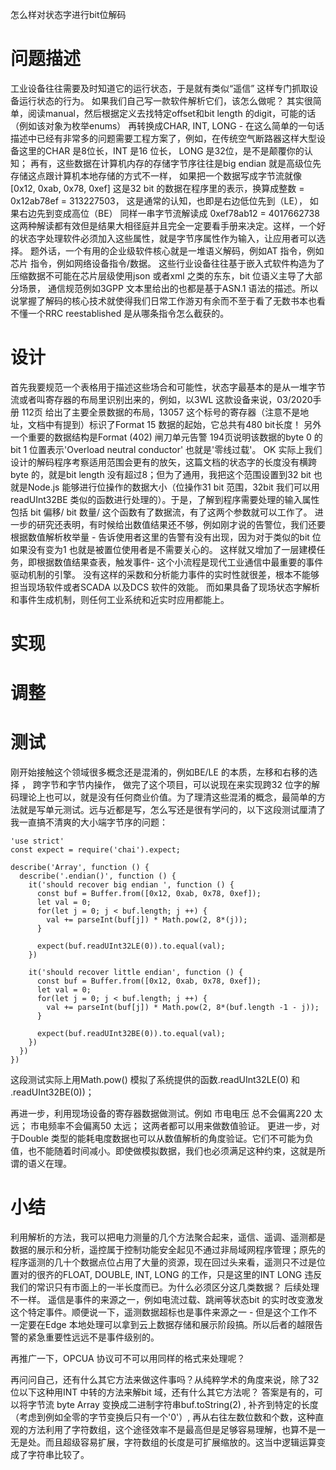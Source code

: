 怎么样对状态字进行bit位解码

# 问题描述 #
工业设备往往需要及时知道它的运行状态，于是就有类似“遥信” 这样专门抓取设备运行状态的行为。 如果我们自己写一款软件解析它们，该怎么做呢？ 其实很简单，阅读manual，然后根据定义去找特定offset和bit length 的digit，可能的话（例如该对象为枚举enums） 再转换成CHAR, INT, LONG - 在这么简单的一句话描述中已经有非常多的问题需要工程方案了，例如，在传统空气断路器这样大型设备这里的CHAR 是8位长，INT 是16 位长， LONG 是32位，是不是颠覆你的认知； 再有，这些数据在计算机内存的存储字节序往往是big endian 就是高级位先存储这点跟计算机本地存储的方式不一样， 如果把一个数据写成字节流就像[0x12, 0xab, 0x78, 0xef] 这是32 bit 的数据在程序里的表示，换算成整数 = 0x12ab78ef = 313227503， 这是通常的认知，也即是右边低位先到（LE）， 如果右边先到变成高位（BE） 同样一串字节流解读成 0xef78ab12 = 4017662738 这两种解读都有效但是结果大相径庭并且完全一定要看手册来决定。这样，一个好的状态字处理软件必须加入这些属性，就是字节序属性作为输入，让应用者可以选择。 题外话，一个有用的企业级软件核心就是一堆语义解码，例如AT 指令，例如 芯片 指令，例如网络设备指令/数据。 这些行业设备往往基于嵌入式软件构造为了压缩数据不可能在芯片层级使用json 或者xml 之类的东东，bit 位语义主导了大部分场景， 通信规范例如3GPP 文本里给出的也都是基于ASN.1 语法的描述。所以说掌握了解码的核心技术就使得我们日常工作游刃有余而不至于看了无数书本也看不懂一个RRC reestablished 是从哪条指令怎么截获的。

# 设计 #
首先我要规范一个表格用于描述这些场合和可能性，状态字最基本的是从一堆字节流或者叫寄存器的布局里识别出来的，例如，以3WL 这款设备来说，03/2020手册 112页 给出了主要全景数据的布局，13057 这个标号的寄存器（注意不是地址，文档中有提到）标识了Format 15 数据的起始，它总共有480 bit长度！ 另外一个重要的数据结构是Format (402) 闸刀单元告警 194页说明该数据的byte 0 的bit 1 位置表示'Overload neutral conductor' 也就是'零线过载'。 OK 实际上我们设计的解码程序考察适用范围会更有的放矢，这篇文档的状态字的长度没有横跨byte 的，就是bit length 没有超过8；但为了通用，我把这个范围设置到32 bit 也就是Node.js 能够进行位操作的数据大小（位操作31 bit 范围，32bit 我们可以用readUInt32BE 类似的函数进行处理的）。于是，了解到程序需要处理的输入属性包括
bit 偏移/
bit 数量/
这个函数有了数据流，有了这两个参数就可以工作了。
进一步的研究还表明，有时候给出数值结果还不够，例如刚才说的告警位，我们还要根据数值解析枚举量 - 告诉使用者这里的告警有没有出现，因为对于类似的bit 位如果没有变为1 也就是被置位使用者是不需要关心的。 这样就又增加了一层建模任务，即根据数值结果查表，触发事件- 这个小流程是现代工业通信中最重要的事件驱动机制的引擎。 没有这样的采数和分析能力事件的实时性就很差，根本不能够担当现场软件或者SCADA 以及DCS 软件的效能。 而如果具备了现场状态字解析和事件生成机制，则任何工业系统和近实时应用都能上。

 # 实现 #

 # 调整 #


 # 测试 #
刚开始接触这个领域很多概念还是混淆的，例如BE/LE 的本质，左移和右移的选择 ， 跨字节和字节内操作， 做完了这个项目，可以说现在来实现跨32 位字的解码理论上也可以，就是没有任何商业价值。为了理清这些混淆的概念，最简单的方法就是写单元测试。远与近都是写，怎么写还是很有学问的，以下这段测试厘清了我一直搞不清爽的大小端字节序的问题：

```
'use strict'
const expect = require('chai').expect;

describe('Array', function () {
  describe('.endian()', function () {
    it('should recover big endian ', function () {
      const buf = Buffer.from([0x12, 0xab, 0x78, 0xef]);
      let val = 0;
      for(let j = 0; j < buf.length; j ++) {
        val += parseInt(buf[j]) * Math.pow(2, 8*(j));
      }

      expect(buf.readUInt32LE(0)).to.equal(val);
    })

    it('should recover little endian', function () {
      const buf = Buffer.from([0x12, 0xab, 0x78, 0xef]);
      let val = 0;
      for(let j = 0; j < buf.length; j ++) {
        val += parseInt(buf[j]) * Math.pow(2, 8*(buf.length -1 - j));
      }

      expect(buf.readUInt32BE(0)).to.equal(val);
    })
  })
})
```
这段测试实际上用Math.pow() 模拟了系统提供的函数.readUInt32LE(0) 和 .readUInt32BE(0))；

再进一步，利用现场设备的寄存器数据做测试。例如 市电电压 总不会偏离220 太远； 市电频率不会偏离50 太远； 这两者都可以用来做数值验证。
更进一步，对于Double 类型的能耗电度数据也可以从数值解析的角度验证。它们不可能为负值，也不能随着时间减小。即使做模拟数据，我们也必须满足这种约束，这就是所谓的语义在理。


 # 小结 #
 利用解析的方法，我可以把电力测量的几个方法聚合起来，遥信、遥调、遥测都是数据的展示和分析，遥控属于控制功能安全起见不通过非局域网程序管理；原先的程序遥测的几十个数据点位占用了大量的资源，现在回过头来看，遥测只不过是位置对的很齐的FLOAT, DOUBLE, INT, LONG 的工作，只是这里的INT LONG 违反我们的常识只有市面上的一半长度而已。为什么必须区分这几类数据？ 后续处理不一样。 遥信是事件的来源之一，例如电流过载、跳闸等状态bit 的实时改变激发这个特定事件。顺便说一下，遥测数据超标也是事件来源之一 - 但是这个工作不一定要在Edge 本地处理可以拿到云上数据存储和展示阶段搞。所以后者的越限告警的紧急重要性远远不是事件级别的。

 再推广一下，OPCUA 协议可不可以用同样的格式来处理呢？

 再问问自己，还有什么其它方法来做这件事吗？从纯粹学术的角度来说，除了32 位以下这种用INT 中转的方法来解bit 域，还有什么其它方法呢？ 答案是有的，可以将字节流 byte Array 变换成二进制字符串buf.toString(2) , 补齐到特定的长度（考虑到例如全零的字节变换后只有一个'0'）, 再从右往左数位数和个数，这种直观的方法利用了字符数组，这个途径效率不是最高但是足够容易理解，也算不是一无是处。而且超级容易扩展，字符数组的长度是可扩展缩放的。这当中逻辑运算变成了字符串比较了。